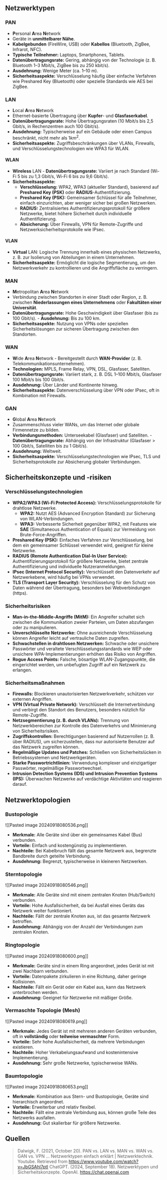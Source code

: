 ## Netzwerktypen

### PAN 
- **P**ersonal **A**rea **N**etwork 
- Geräte in **unmittelbarer Nähe**. 
- **Kabelgebunden** (FireWire, USB) oder **Kabellos** (Bluetooth, ZigBee, Infrarot, NFC). 
- **Typische Teilnehmer:** Laptops, Smartphones, Tablets. 
- **Datenübertragungsrate:** Gering, abhängig von der Technologie (z. B. Bluetooth 1–3 Mbit/s, ZigBee bis zu 250 kbit/s). 
- **Ausdehnung:** Wenige Meter (ca. 1–10 m). 
- **Sicherheitsaspekte:** Verschlüsselung häufig über einfache Verfahren wie Preshared Key (Bluetooth) oder spezielle Standards wie AES bei ZigBee.
### LAN
- **L**ocal **A**rea **N**etwork
- Ethernet-basierte Übertragung über **Kupfer**- und **Glasfaserkabel**. 
- **Datenübertragungsrate:** Hohe Übertragungsraten (10 Mbit/s bis 2,5 Gbit/s, in Rechenzentren auch 100 Gbit/s). 
- **Ausdehnung:** Typischerweise auf ein Gebäude oder einen Campus beschränkt, nicht mehr als $1km^2$. 
- **Sicherheitsaspekte:** Zugriffsbeschränkungen über VLANs, Firewalls, und Verschlüsselungstechnologien wie WPA3 für WLAN.
#### WLAN
- **Wireless** LAN - **Datenübertragungsrate:** Variiert je nach Standard (Wi-Fi 5 bis zu 1,3 Gbit/s, Wi-Fi 6 bis zu 9,6 Gbit/s). 
- **Sicherheitsaspekte:** 
	- **Verschlüsselung:** WPA2, WPA3 (aktueller Standard), basierend auf **Preshared Key (PSK)** oder **RADIUS**-Authentifizierung. 
	- **Preshared Key (PSK):** Gemeinsamer Schlüssel für alle Teilnehmer, einfach einzurichten, aber weniger sicher bei großen Netzwerken. 
	- **RADIUS:** Zentralisiertes Authentifizierungsprotokoll für größere Netzwerke, bietet höhere Sicherheit durch individuelle Authentifizierung. 
	- **Absicherung:** Über Firewalls, VPN für Remote-Zugriffe und Netzwerksicherheitsprotokolle wie IPsec.

#### VLAN
- **Virtual** LAN: Logische Trennung innerhalb eines physischen Netzwerks, z. B. zur Isolierung von Abteilungen in einem Unternehmen. 
- **Sicherheitsaspekte:** Ermöglicht die logische Segmentierung, um den Netzwerkverkehr zu kontrollieren und die Angriffsfläche zu verringern.

### MAN
- **M**etropolitan **A**rea **N**etwork
- Verbindung zwischen Standorten in einer Stadt oder Region, z. B. zwischen **Niederlassungen eines Unternehmens** oder **Fakultäten einer Universität**. 
- **Datenübertragungsrate:** Hohe Geschwindigkeit über Glasfaser (bis zu 100 Gbit/s). - **Ausdehnung:** Bis zu 100 km.
- **Sicherheitsaspekte:** Nutzung von VPNs oder speziellen Sicherheitslösungen zur sicheren Übertragung zwischen den Standorten.
### WAN
- **W**ide **A**rea **N**etwork - Bereitgestellt durch **WAN-Provider** (z. B. Telekommunikationsunternehmen). 
- **Technologien:** MPLS, Frame Relay, VPN, DSL, Glasfaser, Satelliten.
- **Datenübertragungsrate:** Variiert stark, z. B. DSL 1–100 Mbit/s, Glasfaser 100 Mbit/s bis 100 Gbit/s. 
- **Ausdehnung:** Über Länder und Kontinente hinweg.
- **Sicherheitsaspekte:** Datenverschlüsselung über VPN oder IPsec, oft in Kombination mit Firewalls.

### GAN
- **G**lobal **A**rea **N**etwork 
- Zusammenschluss vieler WANs, um das Internet oder globale Firmennetze zu bilden. 
- **Verbindungsmethoden:** Unterseekabel (Glasfaser) und Satelliten. - **Datenübertragungsrate:** Abhängig von der Infrastruktur (Glasfaser > 100 Gbit/s, Satelliten bis zu 1 Gbit/s). 
- **Ausdehnung:** Weltweit. 
- **Sicherheitsaspekte:** Verschlüsselungstechnologien wie IPsec, TLS und Sicherheitsprotokolle zur Absicherung globaler Verbindungen.

## Sicherheitskonzepte und -risiken

### Verschlüsselungstechnologien
- **WPA2/WPA3 (Wi-Fi Protected Access):** Verschlüsselungsprotokolle für drahtlose Netzwerke.
  - **WPA2:** Nutzt AES (Advanced Encryption Standard) zur Sicherung von WLAN-Verbindungen.
  - **WPA3:** Verbesserte Sicherheit gegenüber WPA2, mit Features wie **SAE** (Simultaneous Authentication of Equals) zur Vermeidung von Brute-Force-Angriffen.
- **Preshared Key (PSK):** Einfaches Verfahren zur Verschlüsselung, bei dem ein gemeinsamer Schlüssel verwendet wird, geeignet für kleine Netzwerke.
- **RADIUS (Remote Authentication Dial-In User Service):** Authentifizierungsprotokoll für größere Netzwerke, bietet zentrale Authentifizierung und individuelle Nutzeranmeldungen.
- **IPsec (Internet Protocol Security):** Verschlüsselt den Datenverkehr auf Netzwerkebene, wird häufig bei VPNs verwendet.
- **TLS (Transport Layer Security):** Verschlüsselung für den Schutz von Daten während der Übertragung, besonders bei Webverbindungen (https).

### Sicherheitsrisiken
- **Man-in-the-Middle-Angriffe (MitM):** Ein Angreifer schaltet sich zwischen die Kommunikation zweier Parteien, um Daten abzufangen oder zu manipulieren.
- **Unverschlüsselte Netzwerke:** Ohne ausreichende Verschlüsselung können Angreifer leicht auf vertrauliche Daten zugreifen.
- **Schwachstellen in drahtlosen Netzwerken:** Schwache oder unsichere Passwörter und veraltete Verschlüsselungsstandards wie WEP oder unsichere WPA-Implementierungen erhöhen das Risiko von Angriffen.
- **Rogue Access Points:** Falsche, bösartige WLAN-Zugangspunkte, die eingerichtet werden, um unbefugten Zugriff auf ein Netzwerk zu erlangen.

### Sicherheitsmaßnahmen
- **Firewalls:** Blockieren unautorisierten Netzwerkverkehr, schützen vor externen Angriffen.
- **VPN (Virtual Private Network):** Verschlüsselt die Internetverbindung und verbirgt den Standort des Benutzers, besonders nützlich für Remote-Zugriffe.
- **Netzsegmentierung (z. B. durch VLANs):** Trennung von Netzwerkbereichen zur Kontrolle des Datenverkehrs und Minimierung von Sicherheitsrisiken.
- **Zugriffskontrollen:** Berechtigungen basierend auf Nutzerrollen (z. B. über RADIUS), um sicherzustellen, dass nur autorisierte Benutzer auf das Netzwerk zugreifen können.
- **Regelmäßige Updates und Patches:** Schließen von Sicherheitslücken in Betriebssystemen und Netzwerkgeräten.
- **Starke Passwortrichtlinien:** Verwendung komplexer und einzigartiger Passwörter, regelmäßige Passwortwechsel.
- **Intrusion Detection Systems (IDS) und Intrusion Prevention Systems (IPS):** Überwachen Netzwerke auf verdächtige Aktivitäten und reagieren darauf.

## Netzwerktopologien

### Bustopologie
![[Pasted image 20240918080536.png]]
- **Merkmale:** Alle Geräte sind über ein gemeinsames Kabel (Bus) verbunden. 
- **Vorteile:** Einfach und kostengünstig zu implementieren.
- **Nachteile:** Bei Kabelbruch fällt das gesamte Netzwerk aus, begrenzte Bandbreite durch geteilte Verbindung.
- **Ausdehnung:** Begrenzt, typischerweise in kleineren Netzwerken.
  
### Sterntopologie
![[Pasted image 20240918080546.png]]
- **Merkmale:** Alle Geräte sind mit einem zentralen Knoten (Hub/Switch) verbunden.
- **Vorteile:** Hohe Ausfallsicherheit, da bei Ausfall eines Geräts das Netzwerk weiter funktioniert.
- **Nachteile:** Fällt der zentrale Knoten aus, ist das gesamte Netzwerk betroffen.
- **Ausdehnung:** Abhängig von der Anzahl der Verbindungen zum zentralen Knoten.

### Ringtopologie
![[Pasted image 20240918080600.png]]
- **Merkmale:** Geräte sind in einem Ring angeordnet, jedes Gerät ist mit zwei Nachbarn verbunden.
- **Vorteile:** Datenpakete zirkulieren in eine Richtung, daher geringe Kollisionen.
- **Nachteile:** Fällt ein Gerät oder ein Kabel aus, kann das Netzwerk unterbrochen werden.
- **Ausdehnung:** Geeignet für Netzwerke mit mäßiger Größe.

### Vermaschte Topologie (Mesh)
![[Pasted image 20240918080619.png]]
- **Merkmale:** Jedes Gerät ist mit mehreren anderen Geräten verbunden, oft in **vollständig** oder **teilweise vermaschter** Form.
- **Vorteile:** Sehr hohe Ausfallsicherheit, da mehrere Verbindungen existieren.
- **Nachteile:** Hoher Verkabelungsaufwand und kostenintensive Implementierung.
- **Ausdehnung:** Sehr große Netzwerke, typischerweise WANs.

### Baumtopologie
![[Pasted image 20240918080653.png]]
- **Merkmale:** Kombination aus Stern- und Bustopologie, Geräte sind hierarchisch angeordnet.
- **Vorteile:** Erweiterbar und relativ flexibel.
- **Nachteile:** Fällt eine zentrale Verbindung aus, können große Teile des Netzwerks ausfallen.
- **Ausdehnung:** Gut skalierbar für größere Netzwerke.

## Quellen

> Dalwigk, F. (2021, October 20). PAN vs. LAN vs. MAN vs. WAN vs. GAN vs. VPN ... Netzwerktypen einfach erklärt | Netzwerktechnik. Youtube. Retrieved from https://www.youtube.com/watch?v=JbGSAhl7ptI
> ChatGPT. (2024, September 18). Netzwerktypen und Sicherheitskonzepte. OpenAI. https://chat.openai.com